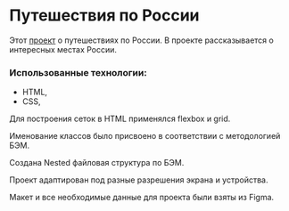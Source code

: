 # Путешествия по России

Этот [проект](https://raskat-dev.github.io/russian-travel/ "Ссылка на gh-pages") о путешествиях по России.
В проекте рассказывается о интересных местах России.

### Использованные технологии:

* HTML,
* CSS,

Для построения сеток в HTML применялся flexbox и grid.  

Именование классов было присвоено в соответствии с методологией БЭМ.  

Создана Nested файловая структура по БЭМ.

Проект адаптирован под разные разрешения экрана и устройства.

Макет и все необходимые данные для проекта были взяты из Figma.

